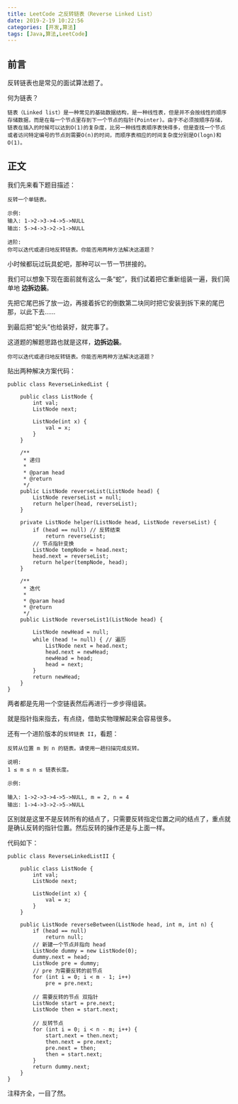 ```yaml
---
title: LeetCode 之反转链表（Reverse Linked List）
date: 2019-2-19 10:22:56
categories: [开发,算法]
tags: [Java,算法,LeetCode]
---
```


## 前言
反转链表也是常见的面试算法题了。

何为链表？

    链表（Linked list）是一种常见的基础数据结构，是一种线性表，但是并不会按线性的顺序存储数据，而是在每一个节点里存到下一个节点的指针(Pointer)。由于不必须按顺序存储，链表在插入的时候可以达到O(1)的复杂度，比另一种线性表顺序表快得多，但是查找一个节点或者访问特定编号的节点则需要O(n)的时间，而顺序表相应的时间复杂度分别是O(logn)和O(1)。


## 正文
我们先来看下题目描述：
```
反转一个单链表。

示例:
输入: 1->2->3->4->5->NULL
输出: 5->4->3->2->1->NULL

进阶:
你可以迭代或递归地反转链表。你能否用两种方法解决这道题？
```

小时候都玩过玩具蛇吧，那种可以一节一节拼接的。

我们可以想象下现在面前就有这么一条“蛇”，我们试着把它重新组装一遍，我们简单地 **边拆边装**。

先把它尾巴拆了放一边，再接着拆它的倒数第二块同时把它安装到拆下来的尾巴那，以此下去……

到最后把“蛇头”也给装好，就完事了。

这道题的解题思路也就是这样，**边拆边装**。

`你可以迭代或递归地反转链表。你能否用两种方法解决这道题？`

贴出两种解决方案代码：
```
public class ReverseLinkedList {

    public class ListNode {
        int val;
        ListNode next;

        ListNode(int x) {
            val = x;
        }
    }

    /**
     * 递归
     * 
     * @param head
     * @return
     */
    public ListNode reverseList(ListNode head) {
        ListNode reverseList = null;
        return helper(head, reverseList);
    }

    private ListNode helper(ListNode head, ListNode reverseList) {
        if (head == null) // 反转结束
            return reverseList;
        // 节点指针变换
        ListNode tempNode = head.next;
        head.next = reverseList;
        return helper(tempNode, head);
    }

    /**
     * 迭代
     * 
     * @param head
     * @return
     */
    public ListNode reverseList1(ListNode head) {

        ListNode newHead = null;
        while (head != null) { // 遍历
            ListNode next = head.next;
            head.next = newHead;
            newHead = head;
            head = next;
        }
        return newHead;
    }
}
```
两者都是先用一个空链表然后再进行一步步得组装。

就是指针指来指去，有点绕，借助实物理解起来会容易很多。

还有一个进阶版本的`反转链表 II`，看题：
```
反转从位置 m 到 n 的链表。请使用一趟扫描完成反转。

说明:
1 ≤ m ≤ n ≤ 链表长度。

示例:

输入: 1->2->3->4->5->NULL, m = 2, n = 4
输出: 1->4->3->2->5->NULL
```
区别就是这里不是反转所有的结点了，只需要反转指定位置之间的结点了，重点就是确认反转的指针位置。然后反转的操作还是与上面一样。

代码如下：
```
public class ReverseLinkedListII {

    public class ListNode {
        int val;
        ListNode next;

        ListNode(int x) {
            val = x;
        }
    }

    public ListNode reverseBetween(ListNode head, int m, int n) {
        if (head == null)
            return null;
        // 新建一个节点并指向 head
        ListNode dummy = new ListNode(0);
        dummy.next = head;
        ListNode pre = dummy;
        // pre 为需要反转的前节点
        for (int i = 0; i < m - 1; i++)
            pre = pre.next;

        // 需要反转的节点 双指针
        ListNode start = pre.next;
        ListNode then = start.next;

        // 反转节点
        for (int i = 0; i < n - m; i++) {
            start.next = then.next;
            then.next = pre.next;
            pre.next = then;
            then = start.next;
        }
        return dummy.next;
    }
}
```
注释齐全，一目了然。